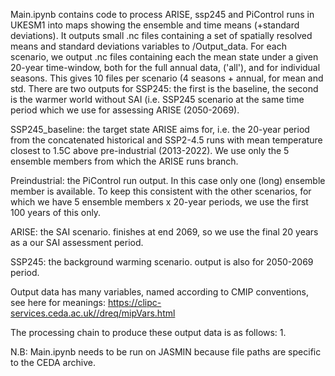 Main.ipynb contains code to process ARISE, ssp245 and PiControl runs in UKESM1 into maps showing the ensemble and time means (+standard deviations). It outputs small .nc files containing a set of spatially resolved means and standard deviations variables to /Output_data. For each scenario, we output .nc files containing each the mean state under a given 20-year time-window, both for the full annual data, ('all'), and for individual seasons. This gives 10 files per scenario (4 seasons + annual, for mean and std. There are two outputs for SSP245: the first is the baseline, the second is the warmer world without SAI (i.e. SSP245 scenario at the same time period which we use for assessing ARISE (2050-2069).  

SSP245_baseline: the target state ARISE aims for, i.e. the 20-year period from the concatenated historical and SSP2-4.5 runs with mean temperature closest to 1.5C above pre-industrial (2013-2022). We use only the 5 ensemble members from which the ARISE runs branch. 

Preindustrial: the PiControl run output. In this case only one (long) ensemble member is available. To keep this consistent with the other scenarios, for which we have 5 ensemble members x 20-year periods, we use the first 100 years of this only. 

ARISE: the SAI scenario. finishes at end 2069, so we use the final 20 years as a our SAI assessment period. 

SSP245: the background warming scenario. output is also for 2050-2069 period. 


 
Output data has many variables, named according to CMIP conventions, see here for meanings: https://clipc-services.ceda.ac.uk//dreq/mipVars.html

The processing chain to produce these output data is as follows:
1. 

N.B:
Main.ipynb needs to be run on JASMIN because file paths are specific to the CEDA archive. 

 
